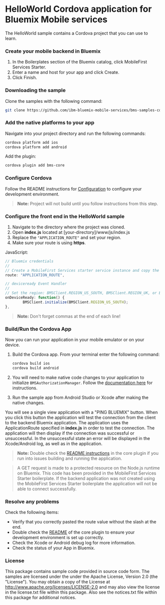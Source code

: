 # HelloWorld Cordova application for Bluemix Mobile services

The HelloWorld sample contains a Cordova project that you can use to learn.

### Create your mobile backend in Bluemix

1. In the Boilerplates section of the Bluemix catalog, click MobileFirst Services Starter.
2. Enter a name and host for your app and click Create.
3. Click Finish.

### Downloading the sample

Clone the samples with the following command:

```Bash
git clone https://github.com/ibm-bluemix-mobile-services/bms-samples-cordova-helloworld
```

### Add the native platforms to your app

Navigate into your project directory and run the following commands:

```Bash
cordova platform add ios
cordova platform add android
```

Add the plugin:

```Bash
cordova plugin add bms-core
```

### Configure Cordova

Follow the README instructions for [Configuration](https://github.com/ibm-bluemix-mobile-services/bms-clientsdk-cordova-plugin-core) to configure your development environment.

> **Note:** Project will not build until you follow instructions from this step.

### Configure the front end in the HelloWorld sample

1. Navigate to the directory where the project was cloned.
2. Open <b>index.js</b> located at [your-directory]/www/js/index.js
3. Replace the `"APPLICATION_ROUTE"` and set your region.
4. Make sure your route is using **https**.

JavaScript:

```Javascript
// Bluemix credentials
//
// Create a MobileFirst Services starter service instance and copy the route e.g. "myhostname.mybluemix.net"
route: "APPLICATION_ROUTE",
```

```Javascript
// deviceready Event Handler
//
// Set the region: BMSClient.REGION_US_SOUTH, BMSClient.REGION_UK, or BMSClient.REGION_SYDNEY
onDeviceReady: function() {
		BMSClient.initialize(BMSClient.REGION_US_SOUTH);
},
```
> **Note:** Don't forget commas at the end of each line!

### Build/Run the Cordova App

Now you can run your application in your mobile emulator or on your device.

1. Build the Cordova app. From your terminal enter the following command:

	```Bash
	cordova build ios
	cordova build android
	```

2. You will need to make native code changes to your application to initialize `BMSAuthorizationManager`. Follow the [documentation here](https://github.com/ibm-bluemix-mobile-services/bms-clientsdk-cordova-plugin-core#initializing-bmsauthorizationmanager) for instructions.

3. Run the sample app from Android Studio or Xcode after making the native changes.

You will see a single view application with a "PING BLUEMIX" button. When you click this button the application will test the connection from the client to the backend Bluemix application. The application uses the ApplicationRoute specified in **index.js** in order to test the connection. The application will then display if the connection was successful or unsuccessful. In the unsuccessful state an error will be displayed in the Xcode/Android log, as well as in the application.


> **Note:** Double check the [README instructions](https://github.com/ibm-bluemix-mobile-services/bms-clientsdk-cordova-plugin-core) in the core plugin if you run into issues building and running the application.

> A GET request is made to a protected resource on the Node.js runtime on Bluemix. This code has been provided in the MobileFirst Services Starter boilerplate. If the backend application was not created using the MobileFirst Services Starter boilerplate the application will not be able to connect successfully.

### Resolve any problems

Check the following items:

- Verify that you correctly pasted the route value without the slash at the end.
- Double check the [README](https://github.com/ibm-bluemix-mobile-services/bms-clientsdk-cordova-plugin-core) of the core plugin to ensure your development environment is set up correctly.
- Check the Xcode or Android debug log for more information.
- Check the status of your App in Bluemix.

### License

This package contains sample code provided in source code form. The samples are licensed under the under the Apache License, Version 2.0 (the "License"). You may obtain a copy of the License at http://www.apache.org/licenses/LICENSE-2.0 and may also view the license in the license.txt file within this package. Also see the notices.txt file within this package for additional notices.
